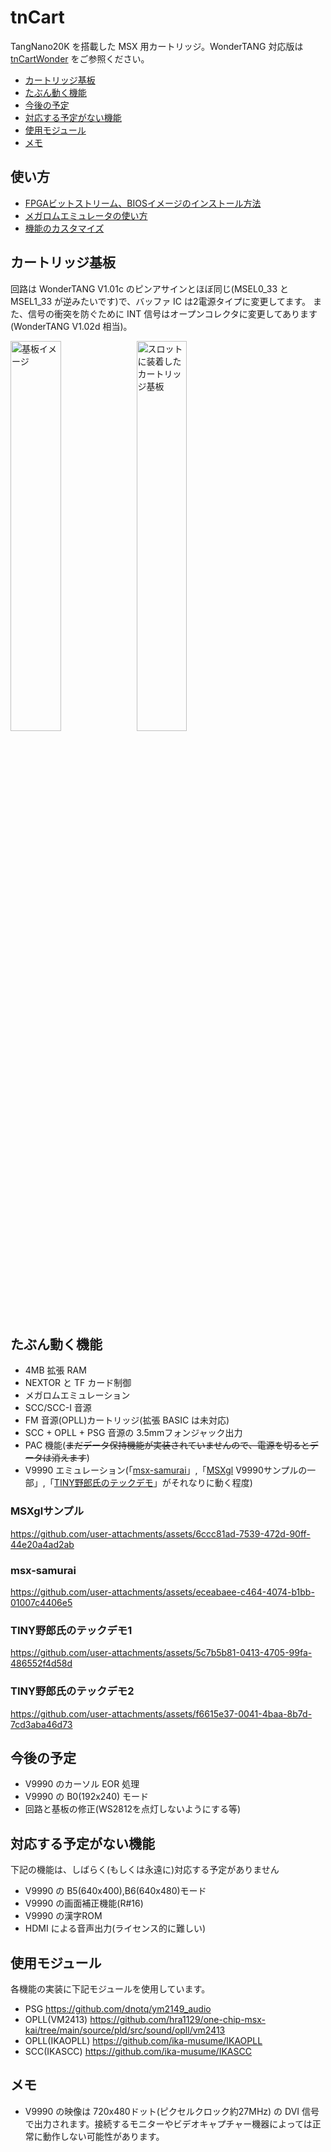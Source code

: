 # tnCart
TangNano20K を搭載した MSX 用カートリッジ。WonderTANG 対応版は [tnCartWonder](https://github.com/herraa1/tnCartWonder) をご参照ください。

- [カートリッジ基板](#カートリッジ基板)
- [たぶん動く機能](#たぶん動く機能)
- [今後の予定](#今後の予定)
- [対応する予定がない機能](#対応する予定がない機能)
- [使用モジュール](#使用モジュール)
- [メモ](#メモ)

## 使い方

- [FPGAビットストリーム、BIOSイメージのインストール方法](https://github.com/buppu3/tnCart/blob/main/doc/flash.md)
- [メガロムエミュレータの使い方](https://github.com/buppu3/tnCart/blob/main/doc/megarom.md)
- [機能のカスタマイズ](https://github.com/buppu3/tnCart/blob/main/doc/config.md)

## カートリッジ基板
回路は WonderTANG V1.01c のピンアサインとほぼ同じ(MSEL0_33 と MSEL1_33 が逆みたいです)で、バッファ IC は2電源タイプに変更してます。
また、信号の衝突を防ぐために INT 信号はオープンコレクタに変更してあります(WonderTANG V1.02d 相当)。

<img alt="基板イメージ" src="https://github.com/buppu3/tnCart/blob/main/pics/tnCart_rev1_3d.png?raw=true" width="40%" /><img alt="スロットに装着したカートリッジ基板" src="https://github.com/buppu3/tnCart/blob/main/pics/tnCart_rev1_mounted.png?raw=true" width="40%" />

## たぶん動く機能
- 4MB 拡張 RAM
- NEXTOR と TF カード制御
- メガロムエミュレーション
- SCC/SCC-I 音源
- FM 音源(OPLL)カートリッジ(拡張 BASIC は未対応)
- SCC + OPLL + PSG 音源の 3.5mmフォンジャック出力
- PAC 機能(~~まだデータ保持機能が実装されていませんので、電源を切るとデータは消えます~~)
- V9990 エミュレーション(「[msx-samurai](https://github.com/albs-br/msx-samurai)」,「[MSXgl](https://github.com/aoineko-fr/MSXgl) V9990サンプルの一部」,「[TINY野郎氏のテックデモ](https://www.youtube.com/watch?v=I6kXyMaED0s)」がそれなりに動く程度)

### MSXglサンプル
https://github.com/user-attachments/assets/6ccc81ad-7539-472d-90ff-44e20a4ad2ab

### msx-samurai
https://github.com/user-attachments/assets/eceabaee-c464-4074-b1bb-01007c4406e5

### TINY野郎氏のテックデモ1
https://github.com/user-attachments/assets/5c7b5b81-0413-4705-99fa-486552f4d58d

### TINY野郎氏のテックデモ2
https://github.com/user-attachments/assets/f6615e37-0041-4baa-8b7d-7cd3aba46d73

## 今後の予定
- V9990 のカーソル EOR 処理
- V9990 の B0(192x240) モード
- 回路と基板の修正(WS2812を点灯しないようにする等)

## 対応する予定がない機能
下記の機能は、しばらく(もしくは永遠に)対応する予定がありません
- V9990 の B5(640x400),B6(640x480)モード
- V9990 の画面補正機能(R#16)
- V9990 の漢字ROM
- HDMI による音声出力(ライセンス的に難しい)

## 使用モジュール
各機能の実装に下記モジュールを使用しています。
- PSG https://github.com/dnotq/ym2149_audio
- OPLL(VM2413) https://github.com/hra1129/one-chip-msx-kai/tree/main/source/pld/src/sound/opll/vm2413
- OPLL(IKAOPLL) https://github.com/ika-musume/IKAOPLL
- SCC(IKASCC) https://github.com/ika-musume/IKASCC

## メモ
- V9990 の映像は 720x480ドット(ピクセルクロック約27MHz) の DVI 信号で出力されます。接続するモニターやビデオキャプチャー機器によっては正常に動作しない可能性があります。
